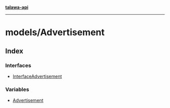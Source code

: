 [**talawa-api**](../../README.md)

***

# models/Advertisement

## Index

### Interfaces

- [InterfaceAdvertisement](interfaces/InterfaceAdvertisement.md)

### Variables

- [Advertisement](variables/Advertisement.md)

